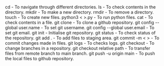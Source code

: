 cd - To navigate through different directories.
ls - To check contents in the directory.
mkdir - To make a new directory.
rmdir - To remove a directory.
touch - To create new files.
python3 < >.py - To run python files.
cat - To check contents in a file.
git clone - To clone a github repository.
git config --global user.name - To set git username. 
git config --global user.email - To set git email.
git init - Initialise git repository.
git status - To check status of the repository.
git add . - To add files to staging area.
git commit -m < > - To commit changes made in files.
git logs - To checks logs.
git checkout - To change branches in a repository.
git checkout <branch> relative path - To transfer files from remote branch to main branch.
git push -u origin main - To push the local files to github repository.

